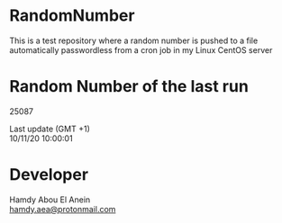 # RandomNumber    
This is a test repository where a random number is pushed to a file automatically passwordless from a cron job in my Linux CentOS server    
# Random Number of the last run   
25087
      
Last update (GMT +1)    
10/11/20 10:00:01
# Developer    
Hamdy Abou El Anein   
hamdy.aea@protonmail.com
